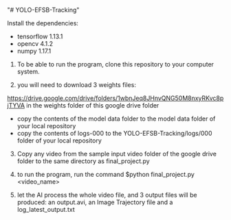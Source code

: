 "# YOLO-EFSB-Tracking" 

Install the dependencies:
 - tensorflow 1.13.1
 - opencv 4.1.2
 - numpy 1.17.1

1) To be able to run the program, clone this repository to your computer system.

2) you will need to download 3 weights files:

https://drive.google.com/drive/folders/1wbnJeq8JHnvQNG50M8nxyRKvc8pjTYVA
in the weights folder of this google drive folder
 - copy the contents of the model data folder to the model data folder of your local repository
 - copy the contents of logs-000 to the YOLO-EFSB-Tracking/logs/000 folder of your local repository

3) Copy any video from the sample input video folder of the google drive folder to the same directory as final_project.py

4) to run the program, run the command 
	$python final_project.py <video_name>

5) let the AI process the whole video file, and 3 output files will be produced: an output.avi, an Image Trajectory file and a log_latest_output.txt


